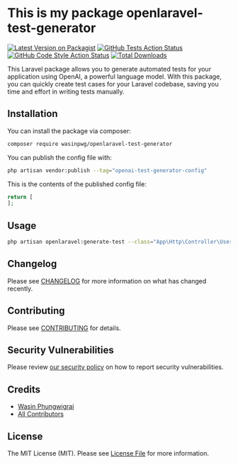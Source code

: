 # This is my package openlaravel-test-generator

[![Latest Version on Packagist](https://img.shields.io/packagist/v/wasinpwg/openlaravel-test-generator.svg?style=flat-square)](https://packagist.org/packages/wasinpwg/openlaravel-test-generator)
[![GitHub Tests Action Status](https://img.shields.io/github/actions/workflow/status/wasinpwg/openlaravel-test-generator/run-tests.yml?branch=main&label=tests&style=flat-square)](https://github.com/wasinpwg/openlaravel-test-generator/actions?query=workflow%3Arun-tests+branch%3Amain)
[![GitHub Code Style Action Status](https://img.shields.io/github/actions/workflow/status/wasinpwg/openlaravel-test-generator/fix-php-code-style-issues.yml?branch=main&label=code%20style&style=flat-square)](https://github.com/wasinpwg/openlaravel-test-generator/actions?query=workflow%3A"Fix+PHP+code+style+issues"+branch%3Amain)
[![Total Downloads](https://img.shields.io/packagist/dt/wasinpwg/openlaravel-test-generator.svg?style=flat-square)](https://packagist.org/packages/wasinpwg/openlaravel-test-generator)

This Laravel package allows you to generate automated tests for your application using OpenAI, a powerful language model. With this package, you can quickly create test cases for your Laravel codebase, saving you time and effort in writing tests manually.



## Installation

You can install the package via composer:

```bash
composer require wasinpwg/openlaravel-test-generator
```

You can publish the config file with:

```bash
php artisan vendor:publish --tag="openai-test-generator-config"
```

This is the contents of the published config file:

```php
return [
];
```


## Usage

```bash
php artisan openlaravel:generate-test --class="App\Http\Controller\UserController" --class="App\Http\Controller\PostController"
```


## Changelog

Please see [CHANGELOG](CHANGELOG.md) for more information on what has changed recently.

## Contributing

Please see [CONTRIBUTING](CONTRIBUTING.md) for details.

## Security Vulnerabilities

Please review [our security policy](../../security/policy) on how to report security vulnerabilities.

## Credits

- [Wasin Phungwigrai](https://github.com/Plong-Wasin)
- [All Contributors](../../contributors)

## License

The MIT License (MIT). Please see [License File](LICENSE.md) for more information.
